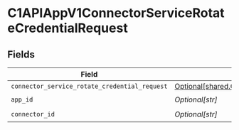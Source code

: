 # C1APIAppV1ConnectorServiceRotateCredentialRequest


## Fields

| Field                                                                                                                          | Type                                                                                                                           | Required                                                                                                                       | Description                                                                                                                    |
| ------------------------------------------------------------------------------------------------------------------------------ | ------------------------------------------------------------------------------------------------------------------------------ | ------------------------------------------------------------------------------------------------------------------------------ | ------------------------------------------------------------------------------------------------------------------------------ |
| `connector_service_rotate_credential_request`                                                                                  | [Optional[shared.ConnectorServiceRotateCredentialRequest]](undefined/models/shared/connectorservicerotatecredentialrequest.md) | :heavy_minus_sign:                                                                                                             | N/A                                                                                                                            |
| `app_id`                                                                                                                       | *Optional[str]*                                                                                                                | :heavy_check_mark:                                                                                                             | N/A                                                                                                                            |
| `connector_id`                                                                                                                 | *Optional[str]*                                                                                                                | :heavy_check_mark:                                                                                                             | N/A                                                                                                                            |